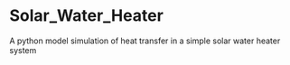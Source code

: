 # Solar_Water_Heater
A python model simulation of heat transfer in a simple solar water heater system
